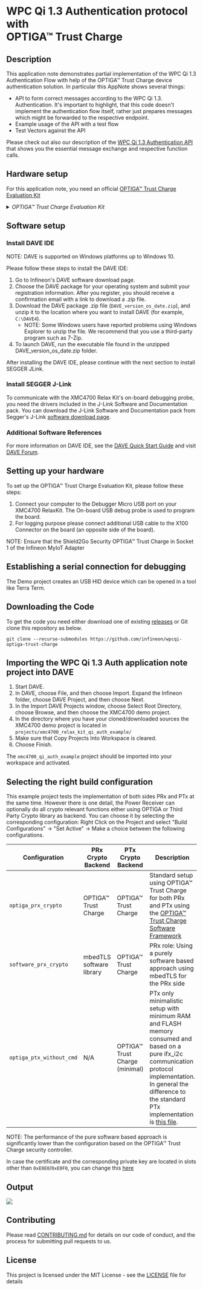 # WPC Qi 1.3 Authentication protocol with</br> OPTIGA&trade; Trust Charge

## Description

This application note demonstrates partial implementation of the WPC Qi 1.3 Authentication Flow with help of the OPTIGA&trade; Trust Charge device authentication solution.
In particular this AppNote shows several things:
* API to form correct messages according to the WPC Qi 1.3. Authentication. It's important to highlight, that this code doesn't implement the authentication flow itself, rather just prepares messages which might be forwarded to the respective endpoint.
* Example usage of the API with a test flow
* Test Vectors against the API

Please check out also our description of the [WPC Qi 1.3 Authentication API](docs/WPC-Qi-Authentication-API.md) that shows you the essential message exchange and respective function calls.

## Hardware setup

For this application note, you need an official [OPTIGA&trade; Trust Charge Evaluation Kit](https://www.infineon.com/cms/en/product/evaluation-boards/optiga-trust-ch-eval-kit/)

<details> 
 <summary><em> OPTIGA&trade; Trust Charge Evaluation Kit </em></summary>
 <img src="https://www.infineon.com/export/sites/default/_images/product/security-smart-card-solutions/OPTIGA-Trust-Charge-Board.png_1681483313.png">
</details>

## Software setup

### Install DAVE IDE

NOTE: DAVE is supported on Windows platforms up to Windows 10.

Please follow these steps to install the DAVE IDE:

1. Go to Infineon's DAVE software download page.
2. Choose the DAVE package for your operating system and submit your registration information. After you register, you should receive a confirmation email with a link to download a .zip file.
3. Download the DAVE package .zip file (`DAVE_version_os_date.zip`), and unzip it to the location where you want to install DAVE (for example, `C:\DAVE4`).
   * NOTE: Some Windows users have reported problems using Windows Explorer to unzip the file. We recommend that you use a third-party program such as 7-Zip.
4. To launch DAVE, run the executable file found in the unzipped DAVE_version_os_date.zip folder.

After installing the DAVE IDE, please continue with the next section to install SEGGER JLink.

### Install SEGGER J-Link

To communicate with the XMC4700 Relax Kit's on-board debugging probe, you need the drivers included in the J-Link Software and Documentation pack. You can download the J-Link Software and Documentation pack from Segger's J-Link [software download page](https://www.segger.com/downloads/jlink/#J-LinkSoftwareAndDocumentationPack).

### Additional Software References

For more information on DAVE IDE, see the [DAVE Quick Start Guide](https://www.infineon.com/dgdl/Infineon-DAVE_Quick_Start-GS-v02_00-EN.pdf) and visit [DAVE Forum](https://www.infineonforums.com/threads/6212-Install-DAVE%C2%99-IDE-for-XMC%C2%99-microcontrollers).

##  Setting up your hardware

To set up the OPTIGA&trade; Trust Charge Evaluation Kit, please follow these steps:

1. Connect your computer to the Debugger Micro USB port on your XMC4700 RelaxKit. The On-board USB debug probe is used to program the board.
2. For logging purpose please connect additional USB cable to the X100 Connector on the board (an opposite side of the board).

NOTE: Ensure that the Shield2Go Security OPTIGA™ Trust Charge in Socket 1 of the Infineon MyIoT Adapter

## Establishing a serial connection for debugging

The Demo project creates an USB HID device which can be opened in a tool like Terra Term.

## Downloading the Code

To get the code you need either download one of existing [releases](https://github.com/Infineon/wpcqi-optiga-trust-charge/releases) or Git clone this repository as below.

`git clone --recurse-submodules https://github.com/infineon/wpcqi-optiga-trust-charge`

## Importing the WPC Qi 1.3 Auth application note project into DAVE

1. Start DAVE.
2. In DAVE, choose File, and then choose Import. Expand the Infineon folder, choose DAVE Project, and then choose Next.
3. In the Import DAVE Projects window, choose Select Root Directory, choose Browse, and then choose the XMC4700 demo project.
4. In the directory where you have your cloned/downloaded sources the XMC4700 demo project is located in `projects/xmc4700_relax_kit_qi_auth_example/`
5. Make sure that Copy Projects Into Workspace is cleared.
6. Choose Finish.

The `xmc4700_qi_auth_example` project should be imported into your workspace and activated.

## Selecting the right build configuration

This example project tests the implementation of both sides PRx and PTx at the same time. However there is one detail, the Power Receiver can optionally do all crypto relevant functions either using OPTIGA or Third Party Crypto library as backend. You can choose it by selecting the corresponding configuration: Right Click on the Project and select "Build Configurations" -> "Set Active" -> Make a choice between the following configurations.

| Configuration            | PRx Crypto Backend         | PTx Crypto Backend                    | Description                                           |
| -------------------------|--------------------------- | ------------------------------------- | ----------------------------------------------------- |
| `optiga_prx_crypto`      | OPTIGA&trade; Trust Charge | OPTIGA&trade; Trust Charge            | Standard setup using OPTIGA&trade; Trust Charge for both PRx and PTx using the [OPTIGA&trade; Trust Charge Software Framework](https://github.com/Infineon/optiga-trust-charge) |
| `software_prx_crypto`    | mbedTLS software library   | OPTIGA&trade; Trust Charge            | PRx role: Using a purely software based approach using mbedTLS for the PRx side               |
| `optiga_ptx_without_cmd` | N/A                        | OPTIGA&trade; Trust Charge (minimal)  | PTx only minimalistic setup with minimum RAM and FLASH memory consumed and based on a pure ifx_i2c communication protocol implementation. In general the difference to the standard PTx implementation is [this file](https://github.com/Infineon/wpcqi-optiga-trust-charge/blob/master/wpc/PTx/qi_auth_ptx_crypt_wocmd.c). |

NOTE: The performance of the pure software based approach is significantly lower than the configuration based on the OPTIGA&trade; Trust Charge security controller.

In case the certificate and the corresponding private key are located in slots other than `0xE0E0`/`0xE0F0`, you can change this [here](https://github.com/Infineon/wpcqi-optiga-trust-charge/blob/15d8e7142f150832284054f6bb99414bcf832643/wpc/PTx/qi_auth_ptx_crypt.c#L46-L48)

## Output

![](https://github.com/Infineon/Assets/raw/master/Pictures/optiga_trust_charge_wpcqi.png)


## Contributing

Please read [CONTRIBUTING.md](CONTRIBUTING.md) for details on our code of conduct, and the process for submitting pull requests to us.

## License
This project is licensed under the MIT License - see the [LICENSE](LICENSE) file for details
